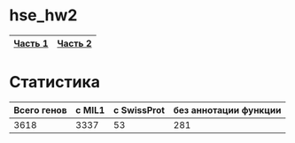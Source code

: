 # hse_hw2
| [Часть 1](https://colab.research.google.com/drive/155AWcNMRodL6VJ1LdTUJZJplqgZBvt0J?usp=sharing) | [Часть 2](https://colab.research.google.com/drive/1tscG9Xy-OtuGZoj3BZFaRslJHs6hYFYC?usp=sharing) |
| ------------- | ------------- |


# Статистика
| Всего генов | с MIL1 | с SwissProt | без аннотации функции
| ------------- | ------------- | ------------- | ------------- |
|  3618  |  3337  |  53 |  281  |
